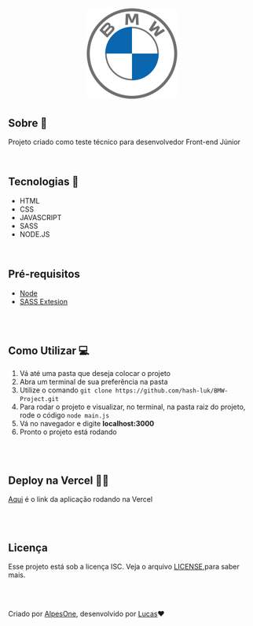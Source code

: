 <h1 align="center">
    <img src="./public/assets/logos/logo-bmw-rio.svg">
</h1>

## Sobre 📄

<p> Projeto criado como teste técnico para desenvolvedor Front-end Júnior</p>
<br />

## Tecnologias 🚀

- HTML
- CSS
- JAVASCRIPT
- SASS
- NODE.JS

<br />

## Pré-requisitos

- [Node](https://nodejs.org/en/)
- [SASS Extesion](https://marketplace.visualstudio.com/items?itemName=ritwickdey.live-sass)


<br />
<br />

## Como Utilizar 💻

1. Vá até uma pasta que deseja colocar o projeto
2. Abra um terminal de sua preferência na pasta
3. Utilize o comando `git clone https://github.com/hash-luk/BMW-Project.git `
4. Para rodar o projeto e visualizar, no terminal, na pasta raiz do projeto, rode o código `node main.js`
5. Vá no navegador e digite **localhost:3000**
6. Pronto o projeto está rodando

<br />
<br />

## Deploy na Vercel 👩‍💻

[Aqui](https://bmw-project.vercel.app) é o link da aplicação rodando na Vercel

<br />
<br />

## Licença

Esse projeto está sob a licença ISC. Veja o arquivo [LICENSE](LICENSE),para saber mais.

<br />
<br />

<footer>
<p align="center">
    
Criado por [AlpesOne](https://alpes.one), desenvolvido por [Lucas](https://github.com/hash-luk)❤
    
</p>
</footer>
